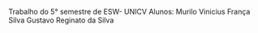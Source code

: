 Trabalho do 5° semestre de ESW- UNICV
Alunos: Murilo Vinicius França Silva 
        Gustavo Reginato da Silva
